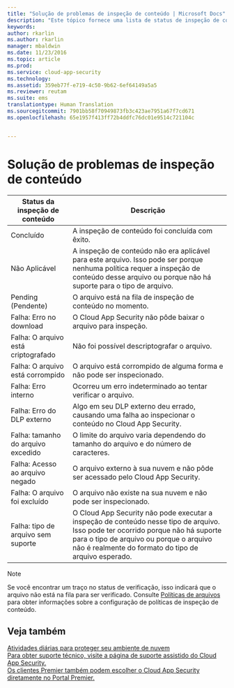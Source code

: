 ```yaml
---
title: "Solução de problemas de inspeção de conteúdo | Microsoft Docs"
description: "Este tópico fornece uma lista de status de inspeção de conteúdo e seus significados."
keywords: 
author: rkarlin
ms.author: rkarlin
manager: mbaldwin
ms.date: 11/23/2016
ms.topic: article
ms.prod: 
ms.service: cloud-app-security
ms.technology: 
ms.assetid: 359eb77f-e719-4c50-9b62-6ef64149a5a5
ms.reviewer: reutam
ms.suite: ems
translationtype: Human Translation
ms.sourcegitcommit: 7901bb58f70949873fb3c423ae7951a67f7cd671
ms.openlocfilehash: 65e1957f413ff72b4ddfc76dc01e9514c721104c


---
```


# <a name="troubleshooting-content-inspection"></a>Solução de problemas de inspeção de conteúdo
|Status da inspeção de conteúdo|Descrição|
|----|----|
|Concluído|A inspeção de conteúdo foi concluída com êxito.|
|Não Aplicável|A inspeção de conteúdo não era aplicável para este arquivo. Isso pode ser porque nenhuma política requer a inspeção de conteúdo desse arquivo ou porque não há suporte para o tipo de arquivo.|
|Pending (Pendente)|O arquivo está na fila de inspeção de conteúdo no momento.|
|Falha: Erro no download|O Cloud App Security não pôde baixar o arquivo para inspeção.|
|Falha: O arquivo está criptografado|Não foi possível descriptografar o arquivo.|
|Falha: O arquivo está corrompido|O arquivo está corrompido de alguma forma e não pode ser inspecionado.|
|Falha: Erro interno|Ocorreu um erro indeterminado ao tentar verificar o arquivo.|
|Falha: Erro do DLP externo|Algo em seu DLP externo deu errado, causando uma falha ao inspecionar o conteúdo no Cloud App Security.|
|Falha: tamanho do arquivo excedido|O limite do arquivo varia dependendo do tamanho do arquivo e do número de caracteres.|
|Falha: Acesso ao arquivo negado|O arquivo externo à sua nuvem e não pôde ser acessado pelo Cloud App Security.|
|Falha: O arquivo foi excluído|O arquivo não existe na sua nuvem e não pode ser inspecionado.|
|Falha: tipo de arquivo sem suporte|O Cloud App Security não pode executar a inspeção de conteúdo nesse tipo de arquivo. Isso pode ter ocorrido porque não há suporte para o tipo de arquivo ou porque o arquivo não é realmente do formato do tipo de arquivo esperado.|

> [!NOTE]
> Se você encontrar um traço no status de verificação, isso indicará que o arquivo não está na fila para ser verificado. Consulte [Políticas de arquivos](data-protection-policies.md) para obter informações sobre a configuração de políticas de inspeção de conteúdo.

## <a name="see-also"></a>Veja também  
[Atividades diárias para proteger seu ambiente de nuvem](daily-activities-to-protect-your-cloud-environment.md)   
[Para obter suporte técnico, visite a página de suporte assistido do Cloud App Security.](http://support.microsoft.com/oas/default.aspx?prid=16031)   
[Os clientes Premier também podem escolher o Cloud App Security diretamente no Portal Premier.](https://premier.microsoft.com/)  
  
  


<!--HONumber=Nov16_HO5-->


